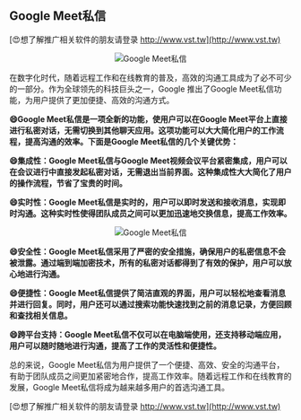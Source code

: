## **Google Meet私信**

[😍想了解推广相关软件的朋友请登录 http://www.vst.tw](http://www.vst.tw)

 <center><img src="https://vst.tw/MP4/tuiguang/png/2.png" alt="Google Meet私信"></center>

在数字化时代，随着远程工作和在线教育的普及，高效的沟通工具成为了必不可少的一部分。作为全球领先的科技巨头之一，Google 推出了Google Meet私信功能，为用户提供了更加便捷、高效的沟通方式。

**😄Google Meet私信是一项全新的功能，使用户可以在Google Meet平台上直接进行私密对话，无需切换到其他聊天应用。这项功能可以大大简化用户的工作流程，提高沟通的效率。下面是Google Meet私信的几个关键优势：**

**😄集成性：Google Meet私信与Google Meet视频会议平台紧密集成，用户可以在会议进行中直接发起私密对话，无需退出当前界面。这种集成性大大简化了用户的操作流程，节省了宝贵的时间。**

**😄实时性：Google Meet私信是实时的，用户可以即时发送和接收消息，实现即时沟通。这种实时性使得团队成员之间可以更加迅速地交换信息，提高工作效率。**

 <center><img src="https://vst.tw/MP4/tuiguang/png/4.png" alt="Google Meet私信"></center>

**😄安全性：Google Meet私信采用了严密的安全措施，确保用户的私密信息不会被泄露。通过端到端加密技术，所有的私密对话都得到了有效的保护，用户可以放心地进行沟通。**

**😄便捷性：Google Meet私信提供了简洁直观的界面，用户可以轻松地查看消息并进行回复。同时，用户还可以通过搜索功能快速找到之前的消息记录，方便回顾和查找相关信息。**

**😄跨平台支持：Google Meet私信不仅可以在电脑端使用，还支持移动端应用，用户可以随时随地进行沟通，提高了工作的灵活性和便捷性。**

总的来说，Google Meet私信为用户提供了一个便捷、高效、安全的沟通平台，有助于团队成员之间更加紧密地合作，提高工作效率。随着远程工作和在线教育的发展，Google Meet私信将成为越来越多用户的首选沟通工具。

[😍想了解推广相关软件的朋友请登录 http://www.vst.tw](http://www.vst.tw)



